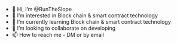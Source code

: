 - 👋 Hi, I’m @RunTheSlope
- 👀 I’m interested in Block chain & smart contract technology
- 🌱 I’m currently learning  Block chain & smart contract technology
- 💞️ I’m looking to collaborate on developing 
- 📫 How to reach me - DM or by email

<!---
RunTheSlope/RunTheSlope is a ✨ special ✨ repository because its `README.md` (this file) appears on your GitHub profile.
You can click the Preview link to take a look at your changes.
--->

